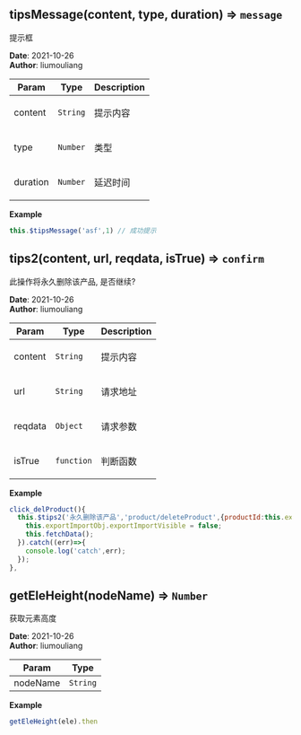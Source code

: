 ## tipsMessage(content, type, duration) ⇒ <code>message</code>
<p>提示框</p>

**Date**: 2021-10-26  
**Author**: liumouliang  

| Param | Type | Description |
| --- | --- | --- |
| content | <code>String</code> | <p>提示内容</p> |
| type | <code>Number</code> | <p>类型 | 默认：2 - 警告</p> |
| duration | <code>Number</code> | <p>延迟时间 | 默认：2000毫秒</p> |

**Example**  
```javascript
this.$tipsMessage('asf',1) // 成功提示
```
## tips2(content, url, reqdata, isTrue) ⇒ <code>confirm</code>
<p>此操作将永久删除该产品, 是否继续?</p>

**Date**: 2021-10-26  
**Author**: liumouliang  

| Param | Type | Description |
| --- | --- | --- |
| content | <code>String</code> | <p>提示内容</p> |
| url | <code>String</code> | <p>请求地址</p> |
| reqdata | <code>Object</code> | <p>请求参数</p> |
| isTrue | <code>function</code> | <p>判断函数</p> |

**Example**  
```javascript
click_delProduct(){
  this.$tips2('永久删除该产品','product/deleteProduct',{productId:this.exportImportObj.id}).then((data) => {
    this.exportImportObj.exportImportVisible = false;
    this.fetchData();
  }).catch((err)=>{
    console.log('catch',err);
  });
},
```
## getEleHeight(nodeName) ⇒ <code>Number</code>
<p>获取元素高度</p>

**Date**: 2021-10-26  
**Author**: liumouliang  

| Param | Type |
| --- | --- |
| nodeName | <code>String</code> | 

**Example**  
```javascript
getEleHeight(ele).then
```
